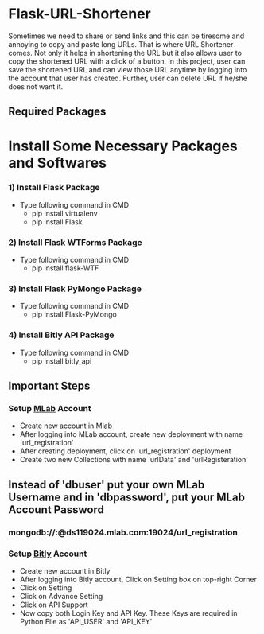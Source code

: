 # Flask-URL-Shortener
Sometimes we need to share or send links and this can be tiresome and annoying to copy and paste long URLs. That is where URL Shortener comes. Not only it helps in shortening the URL but it also allows user to copy the shortened URL with a click of a button.
In this project, user can save the shortened URL and can view those URL anytime by logging into the account that user has created. Further, user can delete URL if he/she does not want it.

## Required Packages
# Install Some Necessary Packages and Softwares

### 1) Install Flask Package
* Type following command in CMD
    * pip install virtualenv
    * pip install Flask
### 2) Install Flask WTForms Package
* Type following command in CMD
    * pip install flask-WTF
### 3) Install Flask PyMongo Package
* Type following command in CMD
    * pip install Flask-PyMongo
### 4) Install Bitly API Package
* Type following command in CMD
    * pip install bitly_api

## Important Steps

### Setup [MLab](https://mlab.com/signup/) Account
* Create new account in Mlab
* After logging into MLab account, create new deployment with name 'url_registration'
* After creating deployment, click on 'url_registration' deployment
* Create two new Collections with name 'urlData' and 'urlRegisteration'

## Instead of 'dbuser' put your own MLab Username and in 'dbpassword', put your MLab Account Password
### mongodb://<dbuser>:<dbpassword>@ds119024.mlab.com:19024/url_registration


### Setup [Bitly](https://bitly.com/a/sign_up?utm_content=site-free-button&utm_source=organic&utm_medium=website&utm_campaign=null&utm_cta=site-free-button) Account
* Create new account in Bitly
* After logging into Bitly account,  Click on Setting box on top-right Corner
* Click on Setting
* Click on Advance Setting
* Click on API Support
* Now copy both Login Key and API Key. These Keys are required in Python File as 'API_USER' and 'API_KEY'
